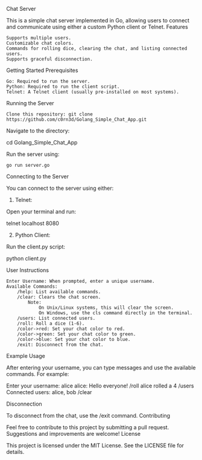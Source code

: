 Chat Server

This is a simple chat server implemented in Go, allowing users to connect and communicate using either a custom Python client or Telnet.
Features

    Supports multiple users.
    Customizable chat colors.
    Commands for rolling dice, clearing the chat, and listing connected users.
    Supports graceful disconnection.

Getting Started
Prerequisites

    Go: Required to run the server.
    Python: Required to run the client script.
    Telnet: A Telnet client (usually pre-installed on most systems).

Running the Server

    Clone this repository: git clone https://github.com/c0rn3d/Golang_Simple_Chat_App.git



Navigate to the directory:


cd Golang_Simple_Chat_App

Run the server using:


    go run server.go

Connecting to the Server

You can connect to the server using either:
1. Telnet:

Open your terminal and run:


telnet localhost 8080

2. Python Client:

Run the client.py script:

python client.py

User Instructions

    Enter Username: When prompted, enter a unique username.
    Available Commands:
        /help: List available commands.
        /clear: Clears the chat screen.
            Note:
                On Unix/Linux systems, this will clear the screen.
                On Windows, use the cls command directly in the terminal.
        /users: List connected users.
        /roll: Roll a dice (1-6).
        /color->red: Set your chat color to red.
        /color->green: Set your chat color to green.
        /color->blue: Set your chat color to blue.
        /exit: Disconnect from the chat.

Example Usage

After entering your username, you can type messages and use the available commands. For example:



Enter your username: alice
alice: Hello everyone!
/roll
alice rolled a 4
/users
Connected users: alice, bob
/clear

Disconnection

To disconnect from the chat, use the /exit command.
Contributing

Feel free to contribute to this project by submitting a pull request. Suggestions and improvements are welcome!
License

This project is licensed under the MIT License. See the LICENSE file for details.
